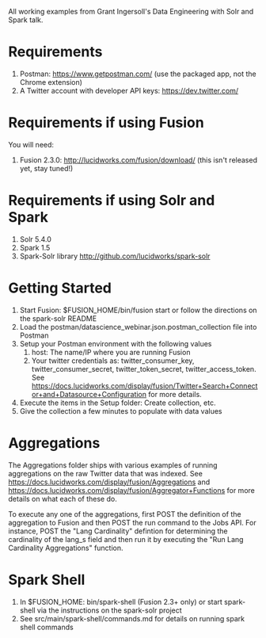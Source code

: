 All working examples from Grant Ingersoll's Data Engineering with Solr and Spark talk.

Requirements
==============

1. Postman: https://www.getpostman.com/ (use the packaged app, not the Chrome extension)
1. A Twitter account with developer API keys: https://dev.twitter.com/


Requirements if using Fusion
==============

You will need:

1. Fusion 2.3.0: http://lucidworks.com/fusion/download/  (this isn't released yet, stay tuned!) 


Requirements if using Solr and Spark
==============

1. Solr 5.4.0
1. Spark 1.5
1. Spark-Solr library http://github.com/lucidworks/spark-solr


Getting Started
==============

1. Start Fusion: $FUSION_HOME/bin/fusion start or follow the directions on the spark-solr README
1. Load the postman/datascience_webinar.json.postman_collection file into Postman
1. Setup your Postman environment with the following values
   1. host: The name/IP where you are running Fusion
   1. Your twitter credentials as: twitter_consumer_key, twitter_consumer_secret, twitter_token_secret, twitter_access_token.  See https://docs.lucidworks.com/display/fusion/Twitter+Search+Connector+and+Datasource+Configuration for more details.
1. Execute the items in the Setup folder: Create collection, etc.
1. Give the collection a few minutes to populate with data values


Aggregations
==============

The Aggregations folder ships with various examples of running aggregations on the raw Twitter data that was indexed.  See https://docs.lucidworks.com/display/fusion/Aggregations and https://docs.lucidworks.com/display/fusion/Aggregator+Functions for more details on what each of these do.

To execute any one of the aggregations, first POST the definition of the aggregation to Fusion and then POST the run command to the Jobs API.  For instance, POST the "Lang Cardinality" defintion for determining the cardinality of the lang_s field and then run it by executing the "Run Lang Cardinality Aggregations" function.


Spark Shell
================

1. In $FUSION_HOME: bin/spark-shell (Fusion 2.3+ only) or start spark-shell via the instructions on the spark-solr project
1. See src/main/spark-shell/commands.md for details on running spark shell commands